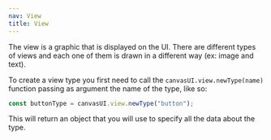 ```yaml
---
nav: View
title: View
---
```


The view is a graphic that is displayed on the UI. There are different types of views and each one of them is drawn in a different way (ex: image and text).

To create a view type you first need to call the `canvasUI.view.newType(name)` function passing as argument the name of the type, like so:

```javascript
const buttonType = canvasUI.view.newType("button");
```

This will return an object that you will use to specify all the data about the type.
